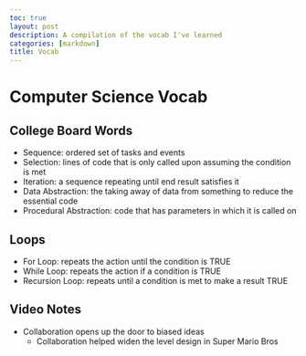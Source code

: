 ```yaml
---
toc: true
layout: post
description: A compilation of the vocab I've learned
categories: [markdown]
title: Vocab
---
```


# Computer Science Vocab

## College Board Words
- Sequence: ordered set of tasks and events
- Selection: lines of code that is only called upon assuming the condition is met
- Iteration: a sequence repeating until end result satisfies it
- Data Abstraction: the taking away of data from something to reduce the essential code
- Procedural Abstraction: code that has parameters in which it is called on
## Loops
- For Loop: repeats the action until the condition is TRUE
- While Loop: repeats the action if a condition is TRUE
- Recursion Loop: repeats until a condition is met to make a result TRUE

## Video Notes
- Collaboration opens up the door to biased ideas
    - Collaboration helped widen the level design in Super Mario Bros
